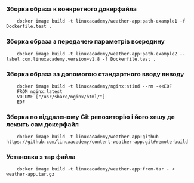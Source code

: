 ### Зборка образа к конкретного докерфайла
```
    docker image build -t linuxacademy/weather-app:path-example1 -f Dockerfile.test .
```
### Зборка образа з передачею параметрів всередину
```
    docker image build -t linuxacademy/weather-app:path-example2 --label com.linuxacademy.version=v1.8 -f Dockerfile.test .
```
### Зборка образа за допомогою стандартного вводу виводу
```
    docker image build -t linuxacademy/nginx:stind --rm -<<EOF
    FROM nginx:latest
    VOLUME ["/usr/share/nginx/html/"]
    EOF
```
### Зборка по віддаленому Git репозиторію і його хешу де лежить сам докерфайл
```
    docker image build -t linuxacademy/weather-app:github https://github.com/linuxacademy/content-weather-app.git#remote-build
```
### Установка з тар файла
```
    docker image build -t linuxacademy/weather-app:from-tar - < weather-app.tar.gz
```